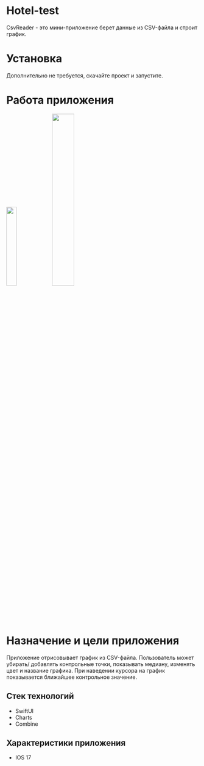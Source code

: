 # Hotel-test
CsvReader - это мини-приложение берет данные из CSV-файла и строит график.

# Установка
Дополнительно не требуется, скачайте проект и запустите.

# Работа приложения
<img src="https://github.com/KudryashovAlexander/CsvReader/assets/42520208/ca458c3f-34c0-4e9c-b796-bdb0dab9f7db" width="23%" />
<img src="https://github.com/KudryashovAlexander/CsvReader/assets/42520208/b7019fb9-d7db-49b0-a85b-6dbdd3e31ce4" width="34%" /> 

# Назначение и цели приложения

Приложение отрисовывает график из CSV-файла. Пользователь может убирать/ добавлять контрольные точки, показывать медиану, изменять цвет и название графика. 
При наведении курсора на график показывается ближайшее контрольное значение.

## **Стек технологий**
- SwiftUI
- Charts
- Combine

## **Характеристики приложения**
- IOS 17
